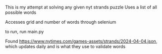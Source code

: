 This is my attempt at solving any given nyt strands puzzle
Uses a list of all possible words

Accesses grid and number of words through selenium

to run, run main.py

Found https://www.nytimes.com/games-assets/strands/2024-04-04.json, 
which updates daily and is what they use to validate words

